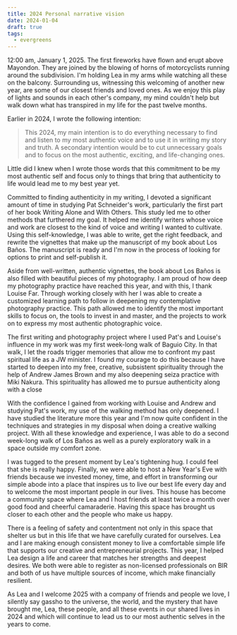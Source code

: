 ```yaml
---
title: 2024 Personal narrative vision
date: 2024-01-04
draft: true
tags:
  - evergreens
---
```

12:00 am, January 1, 2025. The first fireworks have flown and erupt above Mayondon. They are joined by the blowing of horns of motorcyclists running around the subdivision. I'm holding Lea in my arms while watching all these on the balcony. Surrounding us, witnessing this welcoming of another new year, are some of our closest friends and loved ones. As we enjoy this play of lights and sounds in each other's company, my mind couldn't help but walk down what has transpired in my life for the past twelve months.

Earlier in 2024, I wrote the following intention:

>This 2024, my main intention is to do everything necessary to find and listen to my most authentic voice and to use it in writing my story and truth. A secondary intention would be to cut unnecessary goals and to focus on the most authentic, exciting, and life-changing ones.

Little did I knew when I wrote those words that this commitment to be my most authentic self and focus only to things that bring that authenticity to life would lead me to my best year yet.

Committed to finding authenticity in my writing, I devoted a significant amount of time in studying Pat Schneider's work, particularly the first part of her book Writing Alone and With Others. This study led me to other methods that furthered my goal. It helped me identify writers whose voice and work are closest to the kind of voice and writing I wanted to cultivate. Using this self-knowledge, I was able to write, get the right feedback, and rewrite the vignettes that make up the manuscript of my book about Los Baños. The manuscript is ready and I'm now in the process of looking for options to print and self-publish it.

Aside from well-written, authentic vignettes, the book about Los Baños is also filled with beautiful pieces of my photography. I am proud of how deep my photography practice have reached this year, and with this, I thank Louise Far. Through working closely with her I was able to create a customized learning path to follow in deepening my contemplative photography practice. This path allowed me to identify the most important skills to focus on, the tools to invest in and master, and the projects to work on to express my most authentic photographic voice.

The first writing and photography project where I used Pat's and Louise's influence in my work was my first week-long walk of Baguio City. In that walk, I let the roads trigger memories that allow me to confront my past spiritual life as a JW minister. I found my courage to do this because I have started to deepen into my free, creative, subsistent spirituality through the help of Andrew James Brown and my also deepening seiza practice with Miki Nakura. This spirituality has allowed me to pursue authenticity along with a close 

With the confidence I gained from working with Louise and Andrew and studying Pat's work, my use of the walking method has only deepened. I have studied the literature more this year and I'm now quite confident in the techniques and strategies in my disposal when doing a creative walking project. With all these knowledge and experience, I was able to do a second week-long walk of Los Baños as well as a purely exploratory walk in a space outside my comfort zone.

I was tugged to the present moment by Lea's tightening hug. I could feel that she is really happy. Finally, we were able to host a New Year's Eve with friends because we invested money, time, and effort in transforming our simple abode into a place that inspires us to live our best life every day and to welcome the most important people in our lives. This house has become a community space where Lea and I host friends at least twice a month over good food and cheerful camaraderie. Having this space has brought us closer to each other and the people who make us happy.

There is a feeling of safety and contentment not only in this space that shelter us but in this life that we have carefully curated for ourselves. Lea and I are making enough consistent money to live a comfortable simple life that supports our creative and entrepreneurial projects. This year, I helped Lea design a life and career that matches her strengths and deepest desires. We both were able to register as non-licensed professionals on BIR and both of us have multiple sources of income, which make financially resilient.

As Lea and I welcome 2025 with a company of friends and people we love, I silently say gassho to the universe, the world, and the mystery that have brought me, Lea, these people, and all these events in our shared lives in 2024 and which will continue to lead us to our most authentic selves in the years to come.